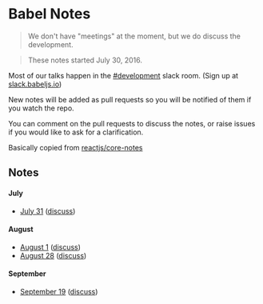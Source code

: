 # Babel Notes

> We don't have "meetings" at the moment, but we do discuss the development.

> These notes started July 30, 2016.

Most of our talks happen in the [#development](https://babeljs.slack.com/messages/development) slack room. (Sign up at [slack.babeljs.io](http://slack.babeljs.io/))

New notes will be added as pull requests so you will be notified of them if you watch the repo.

You can comment on the pull requests to discuss the notes, or raise issues if you would like to ask for a clarification.

Basically copied from [reactjs/core-notes](https://github.com/reactjs/core-notes)

## Notes

#### July

* [July 31](https://github.com/babel/notes/blob/master/2016-07/july-31.md) ([discuss](https://github.com/babel/notes/pull/1))

#### August

* [August 1](https://github.com/babel/notes/blob/master/2016-08/august-01.md) ([discuss](https://github.com/babel/notes/pull/3))
* [August 28](https://github.com/babel/notes/blob/master/2016-08/august-28.md) ([discuss](https://github.com/babel/notes/pull/5))

#### September
* [September 19](https://github.com/babel/notes/blob/master/2016-09/september-19.md) ([discuss](https://github.com/babel/notes/pull/6))
